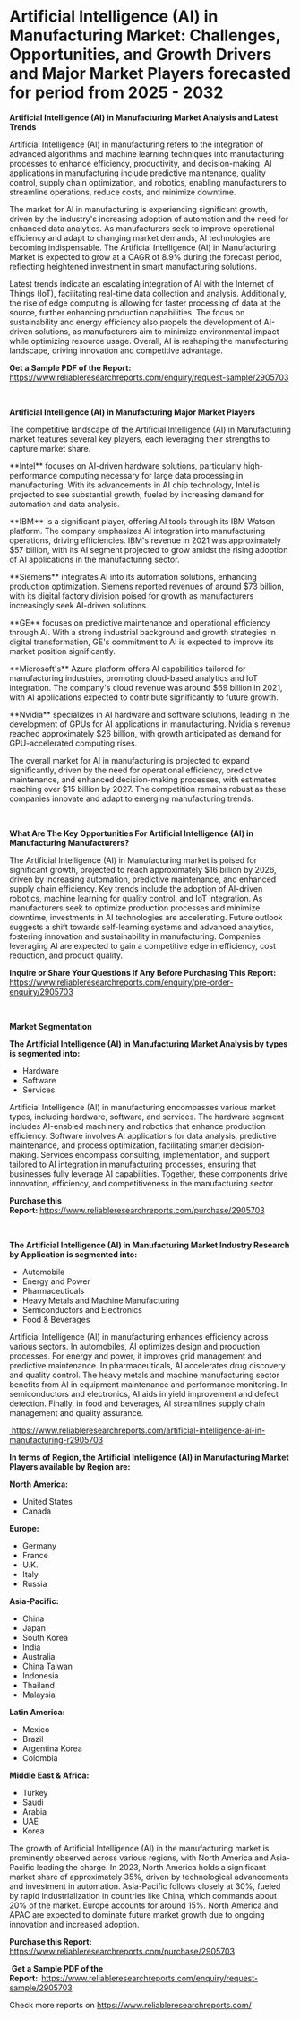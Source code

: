 <p><h1>Artificial Intelligence (AI) in Manufacturing Market: Challenges, Opportunities, and Growth Drivers and Major Market Players forecasted for period from 2025 - 2032</h1></p><p><strong>Artificial Intelligence (AI) in Manufacturing Market Analysis and Latest Trends</strong></p>
<p><p>Artificial Intelligence (AI) in manufacturing refers to the integration of advanced algorithms and machine learning techniques into manufacturing processes to enhance efficiency, productivity, and decision-making. AI applications in manufacturing include predictive maintenance, quality control, supply chain optimization, and robotics, enabling manufacturers to streamline operations, reduce costs, and minimize downtime.</p><p>The market for AI in manufacturing is experiencing significant growth, driven by the industry's increasing adoption of automation and the need for enhanced data analytics. As manufacturers seek to improve operational efficiency and adapt to changing market demands, AI technologies are becoming indispensable. The Artificial Intelligence (AI) in Manufacturing Market is expected to grow at a CAGR of 8.9% during the forecast period, reflecting heightened investment in smart manufacturing solutions.</p><p>Latest trends indicate an escalating integration of AI with the Internet of Things (IoT), facilitating real-time data collection and analysis. Additionally, the rise of edge computing is allowing for faster processing of data at the source, further enhancing production capabilities. The focus on sustainability and energy efficiency also propels the development of AI-driven solutions, as manufacturers aim to minimize environmental impact while optimizing resource usage. Overall, AI is reshaping the manufacturing landscape, driving innovation and competitive advantage.</p></p>
<p><strong>Get a Sample PDF of the Report:&nbsp;</strong> <a href="https://www.reliableresearchreports.com/enquiry/request-sample/2905703?utm_campaign=2644&utm_medium=2&utm_source=Github&utm_content=ia&utm_term=12032025&utm_id=artificial-intelligence-ai-in-manufacturing">https://www.reliableresearchreports.com/enquiry/request-sample/2905703</a></p>
<p>&nbsp;</p>
<p><strong>Artificial Intelligence (AI) in Manufacturing Major Market Players</strong></p>
<p><p>The competitive landscape of the Artificial Intelligence (AI) in Manufacturing market features several key players, each leveraging their strengths to capture market share. </p><p>**Intel** focuses on AI-driven hardware solutions, particularly high-performance computing necessary for large data processing in manufacturing. With its advancements in AI chip technology, Intel is projected to see substantial growth, fueled by increasing demand for automation and data analysis.</p><p>**IBM** is a significant player, offering AI tools through its IBM Watson platform. The company emphasizes AI integration into manufacturing operations, driving efficiencies. IBM's revenue in 2021 was approximately $57 billion, with its AI segment projected to grow amidst the rising adoption of AI applications in the manufacturing sector.</p><p>**Siemens** integrates AI into its automation solutions, enhancing production optimization. Siemens reported revenues of around $73 billion, with its digital factory division poised for growth as manufacturers increasingly seek AI-driven solutions.</p><p>**GE** focuses on predictive maintenance and operational efficiency through AI. With a strong industrial background and growth strategies in digital transformation, GE's commitment to AI is expected to improve its market position significantly.</p><p>**Microsoft's** Azure platform offers AI capabilities tailored for manufacturing industries, promoting cloud-based analytics and IoT integration. The company's cloud revenue was around $69 billion in 2021, with AI applications expected to contribute significantly to future growth.</p><p>**Nvidia** specializes in AI hardware and software solutions, leading in the development of GPUs for AI applications in manufacturing. Nvidia's revenue reached approximately $26 billion, with growth anticipated as demand for GPU-accelerated computing rises.</p><p>The overall market for AI in manufacturing is projected to expand significantly, driven by the need for operational efficiency, predictive maintenance, and enhanced decision-making processes, with estimates reaching over $15 billion by 2027. The competition remains robust as these companies innovate and adapt to emerging manufacturing trends.</p></p>
<p>&nbsp;</p>
<p><strong>What Are The Key Opportunities For Artificial Intelligence (AI) in Manufacturing Manufacturers?</strong></p>
<p><p>The Artificial Intelligence (AI) in Manufacturing market is poised for significant growth, projected to reach approximately $16 billion by 2026, driven by increasing automation, predictive maintenance, and enhanced supply chain efficiency. Key trends include the adoption of AI-driven robotics, machine learning for quality control, and IoT integration. As manufacturers seek to optimize production processes and minimize downtime, investments in AI technologies are accelerating. Future outlook suggests a shift towards self-learning systems and advanced analytics, fostering innovation and sustainability in manufacturing. Companies leveraging AI are expected to gain a competitive edge in efficiency, cost reduction, and product quality.</p></p>
<p><strong>Inquire or Share Your Questions If Any Before Purchasing This Report:</strong> <a href="https://www.reliableresearchreports.com/enquiry/pre-order-enquiry/2905703?utm_campaign=2644&utm_medium=2&utm_source=Github&utm_content=ia&utm_term=12032025&utm_id=artificial-intelligence-ai-in-manufacturing">https://www.reliableresearchreports.com/enquiry/pre-order-enquiry/2905703</a></p>
<p>&nbsp;</p>
<p><strong>Market Segmentation</strong></p>
<p><strong>The Artificial Intelligence (AI) in Manufacturing Market Analysis by types is segmented into:</strong></p>
<p><ul><li>Hardware</li><li>Software</li><li>Services</li></ul></p>
<p><p>Artificial Intelligence (AI) in manufacturing encompasses various market types, including hardware, software, and services. The hardware segment includes AI-enabled machinery and robotics that enhance production efficiency. Software involves AI applications for data analysis, predictive maintenance, and process optimization, facilitating smarter decision-making. Services encompass consulting, implementation, and support tailored to AI integration in manufacturing processes, ensuring that businesses fully leverage AI capabilities. Together, these components drive innovation, efficiency, and competitiveness in the manufacturing sector.</p></p>
<p><strong>Purchase this Report:&nbsp;</strong><a href="https://www.reliableresearchreports.com/purchase/2905703?utm_campaign=2644&utm_medium=2&utm_source=Github&utm_content=ia&utm_term=12032025&utm_id=artificial-intelligence-ai-in-manufacturing">https://www.reliableresearchreports.com/purchase/2905703</a></p>
<p>&nbsp;</p>
<p><strong>The Artificial Intelligence (AI) in Manufacturing Market Industry Research by Application is segmented into:</strong></p>
<p><ul><li>Automobile</li><li>Energy and Power</li><li>Pharmaceuticals</li><li>Heavy Metals and Machine Manufacturing</li><li>Semiconductors and Electronics</li><li>Food & Beverages</li></ul></p>
<p><p>Artificial Intelligence (AI) in manufacturing enhances efficiency across various sectors. In automobiles, AI optimizes design and production processes. For energy and power, it improves grid management and predictive maintenance. In pharmaceuticals, AI accelerates drug discovery and quality control. The heavy metals and machine manufacturing sector benefits from AI in equipment maintenance and performance monitoring. In semiconductors and electronics, AI aids in yield improvement and defect detection. Finally, in food and beverages, AI streamlines supply chain management and quality assurance.</p></p>
<p><a href="https://www.reliableresearchreports.com/artificial-intelligence-ai-in-manufacturing-r2905703?utm_campaign=2644&utm_medium=2&utm_source=Github&utm_content=ia&utm_term=12032025&utm_id=artificial-intelligence-ai-in-manufacturing">&nbsp;https://www.reliableresearchreports.com/artificial-intelligence-ai-in-manufacturing-r2905703</a></p>
<p><strong>In terms of Region, the Artificial Intelligence (AI) in Manufacturing Market Players available by Region are:</strong></p>
<p>
    <p> <strong> North America: </strong>
        <ul>
            <li>United States</li>
            <li>Canada</li>
        </ul>
        </p> 
    <p> <strong> Europe: </strong>
        <ul>
            <li>Germany</li>
            <li>France</li>
            <li>U.K.</li>
            <li>Italy</li>
            <li>Russia</li>
        </ul>
        </p> 
    <p> <strong> Asia-Pacific: </strong>
        <ul>
            <li>China</li>
            <li>Japan</li>
            <li>South Korea</li>
            <li>India</li>
            <li>Australia</li>
            <li>China Taiwan</li>
            <li>Indonesia</li>
            <li>Thailand</li>
            <li>Malaysia</li>
        </ul>
        </p> 
    <p> <strong> Latin America: </strong>
        <ul>
            <li>Mexico</li>
            <li>Brazil</li>
            <li>Argentina Korea</li>
            <li>Colombia</li>
        </ul>
        </p> 
    <p> <strong> Middle East & Africa: </strong>
        <ul>
            <li>Turkey</li>
            <li>Saudi</li>
            <li>Arabia</li>
            <li>UAE</li>
            <li>Korea</li>
        </ul>
    </p>
    </p>
<p><p>The growth of Artificial Intelligence (AI) in the manufacturing market is prominently observed across various regions, with North America and Asia-Pacific leading the charge. In 2023, North America holds a significant market share of approximately 35%, driven by technological advancements and investment in automation. Asia-Pacific follows closely at 30%, fueled by rapid industrialization in countries like China, which commands about 20% of the market. Europe accounts for around 15%. North America and APAC are expected to dominate future market growth due to ongoing innovation and increased adoption.</p></p>
<p><strong>Purchase this Report: </strong><a href="https://www.reliableresearchreports.com/purchase/2905703?utm_campaign=2644&utm_medium=2&utm_source=Github&utm_content=ia&utm_term=12032025&utm_id=artificial-intelligence-ai-in-manufacturing">https://www.reliableresearchreports.com/purchase/2905703</a></p>
<p>&nbsp;<strong>Get a Sample PDF of the Report:&nbsp;&nbsp;</strong><a href="https://www.reliableresearchreports.com/enquiry/request-sample/2905703?utm_campaign=2644&utm_medium=2&utm_source=Github&utm_content=ia&utm_term=12032025&utm_id=artificial-intelligence-ai-in-manufacturing">https://www.reliableresearchreports.com/enquiry/request-sample/2905703</a></p>
<p><strong></strong></p>
<p>Check more reports on <a href="https://www.reliableresearchreports.com/?utm_campaign=2644&utm_medium=2&utm_source=Github&utm_content=ia&utm_term=12032025&utm_id=artificial-intelligence-ai-in-manufacturing">https://www.reliableresearchreports.com/</a></p>